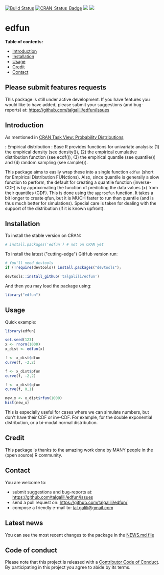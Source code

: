 
[![Build Status](https://travis-ci.org/talgalili/edfun.png?branch=master)](https://travis-ci.org/talgalili/edfun)
[![CRAN_Status_Badge](http://www.r-pkg.org/badges/version/edfun)](https://cran.r-project.org/package=edfun)
![](http://cranlogs.r-pkg.org/badges/edfun?color=yellow)
![](http://cranlogs.r-pkg.org/badges/grand-total/edfun?color=yellowgreen)

# edfun

**Table of contents:**

* [Introduction](#introduction)
* [Installation](#installation)
* [Usage](#usage)
* [Credit](#credit)
* [Contact](#contact)


## Please submit features requests

This package is still under active development. If you have features you would like to have added, please submit your suggestions (and bug-reports) at: <https://github.com/talgalili/edfun/issues>


## Introduction

As mentioned in [CRAN Task View: Probability Distributions](https://cran.r-project.org/web/views/Distributions.html)

: Empirical distribution : Base R provides functions for univariate analysis: (1) the empirical density (see density()), (2) the empirical cumulative distribution function (see ecdf()), (3) the empirical quantile (see quantile()) and (4) random sampling (see sample()).

This package aims to easily wrap these into a single function `edfun` (short for Empirical Distribution FUNctions). Also, since quantile is generally a slow function to perform, the default for creating a quantile function (inverse-CDF) is by approximating the function of predicting the data values (x) from their quantiles (CDF). This is done using the `approxfun` function. It takes a bit longer to create qfun, but it is MUCH faster to run than quantile (and is thus much better for simulations). Special care is taken for dealing with the support of the distribution (if it is known upfront).

## Installation

To install the stable version on CRAN:

```r
# install.packages('edfun') # not on CRAN yet
```

To install the latest ("cutting-edge") GitHub version run:

```R
# You'll need devtools
if (!require(devtools)) install.packages("devtools");

devtools::install_github('talgalili/edfun')
```

And then you may load the package using:

```R
library("edfun")
```

## Usage

Quick example:

```r
library(edfun)

set.seed(123)
x <- rnorm(1000)
x_dist <- edfun(x)

f <- x_dist$dfun
curve(f, -2,2)

f <- x_dist$pfun
curve(f, -2,2)

f <- x_dist$qfun
curve(f, 0,1)

new_x <- x_dist$rfun(1000)
hist(new_x)
```

This is especially useful for cases where we can simulate numbers, but don't have their CDF or inv-CDF. For example, for the double exponential distribution, or a bi-modal normal distribution.



## Credit

This package is thanks to the amazing work done by MANY people in the (open source) R community.


## Contact

You are welcome to:

* submit suggestions and bug-reports at: <https://github.com/talgalili/edfun/issues>
* send a pull request on: <https://github.com/talgalili/edfun/>
* compose a friendly e-mail to: <tal.galili@gmail.com>


## Latest news

You can see the most recent changes to the package in the [NEWS.md file](https://github.com/talgalili/edfun/blob/master/NEWS.md)





## Code of conduct

Please note that this project is released with a [Contributor Code of Conduct](CONDUCT.md). By participating in this project you agree to abide by its terms.

